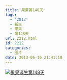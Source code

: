 ```yaml
---
title: 果果第148天
tags:
  - '2013'
  - 新生
  - 果果
  - 第148天
url: 2212.html
id: 2212
categories:
  - 图片
date: 2013-06-16 21:41:18
---
```


[![](http://photo.guolaijie.com/rooufer/uploads/2013/06/果果诞生第148天.jpg "果果诞生第148天")](http://photo.guolaijie.com/rooufer/uploads/2013/06/果果诞生第148天.jpg)